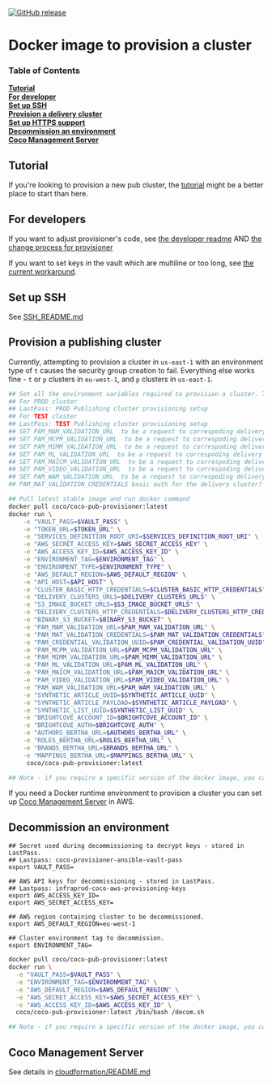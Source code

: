  [![GitHub release](https://img.shields.io/badge/version-v1.0.15-green.svg?style=flat)](https://github.com/Financial-Times/coco-pub-provisioner/releases)

Docker image to provision a cluster
===================================

### Table of Contents
**[Tutorial](#tutorial)**  
**[For developer](#for-developers)**  
**[Set up SSH](#set-up-ssh)**  
**[Provision a delivery cluster](#provision-a-delivery-cluster)**  
**[Set up HTTPS support](#set-up-https-support)**  
**[Decommission an environment](#decommission-an-environment)**  
**[Coco Management Server](#coco-management-server)**  

Tutorial
--------

If you're looking to provision a new pub cluster, the [tutorial](Tutorial.md) might be a better place to start than here.

For developers
--------------

If you want to adjust provisioner's code, see [the developer readme](DEVELOPER_README.md) AND [the change process for provisioner](https://sites.google.com/a/ft.com/technology/systems/dynamic-semantic-publishing/coco/change-process-for-provisioner)

If you want to set keys in the vault which are multiline or too long, see [the current workaround](LONG_AND_MULTILINE_KEYS.md).

Set up SSH
----------

See [SSH_README.md](/SSH_README.md/)

Provision a publishing cluster
------------------------------

Currently, attempting to provision a cluster in `us-east-1` with an environment type of `t` causes the security group creation to fail.
Everything else works fine - `t` or `p` clusters in `eu-west-1`, and `p` clusters in `us-east-1`.

```bash
## Set all the environment variables required to provision a cluster. These variables are stored in LastPass
## For PROD cluster
## LastPass: PROD Publishing cluster provisioning setup
## For TEST cluster
## LastPass: TEST Publishing cluster provisioning setup
## SET PAM_MAM_VALIDATION_URL  to be a request to correspoding delivery cluster methode-article-mapper (MAM) /map endpoint
## SET PAM_MCPM_VALIDATION_URL  to be a request to correspoding delivery cluster methode-content-placeholder-mapper (MCPM) /map endpoint
## SET PAM_MIMM_VALIDATION_URL  to be a request to correspoding delivery cluster methode-image-model-mapper (MIMM) /map endpoint
## SET PAM_ML_VALIDATION_URL  to be a request to correspoding delivery cluster methode-list-mapper (MLM) /map endpoint
## SET PAM_MAICM_VALIDATION_URL  to be a request to correspoding delivery cluster methode-article-internal-components-mapper (MAICM) /map endpoint
## SET PAM_VIDEO_VALIDATION_URL  to be a request to correspoding delivery cluster video mapper /map endpoint
## SET PAM_WAM_VALIDATION_URL  to be a request to correspoding delivery cluster wordpress-article-mapper (WAM) /map endpoint
## PAM_MAT_VALIDATION_CREDENTIALS basic auth for the delivery cluster?

## Pull latest stable image and run docker command
docker pull coco/coco-pub-provisioner:latest
docker run \
    -e "VAULT_PASS=$VAULT_PASS" \
    -e "TOKEN_URL=$TOKEN_URL" \
    -e "SERVICES_DEFINITION_ROOT_URI=$SERVICES_DEFINITION_ROOT_URI" \
    -e "AWS_SECRET_ACCESS_KEY=$AWS_SECRET_ACCESS_KEY" \
    -e "AWS_ACCESS_KEY_ID=$AWS_ACCESS_KEY_ID" \
    -e "ENVIRONMENT_TAG=$ENVIRONMENT_TAG" \
    -e "ENVIRONMENT_TYPE=$ENVIRONMENT_TYPE" \
    -e "AWS_DEFAULT_REGION=$AWS_DEFAULT_REGION" \
    -e "API_HOST=$API_HOST" \
    -e "CLUSTER_BASIC_HTTP_CREDENTIALS=$CLUSTER_BASIC_HTTP_CREDENTIALS" \
    -e "DELIVERY_CLUSTERS_URLS=$DELIVERY_CLUSTERS_URLS" \
    -e "S3_IMAGE_BUCKET_URLS=$S3_IMAGE_BUCKET_URLS" \
    -e "DELIVERY_CLUSTERS_HTTP_CREDENTIALS=$DELIVERY_CLUSTERS_HTTP_CREDENTIALS" \
    -e "BINARY_S3_BUCKET=$BINARY_S3_BUCKET" \
    -e "PAM_MAM_VALIDATION_URL=$PAM_MAM_VALIDATION_URL" \
    -e "PAM_MAT_VALIDATION_CREDENTIALS=$PAM_MAT_VALIDATION_CREDENTIALS" \
    -e "PAM_CREDENTIAL_VALIDATION_UUID=$PAM_CREDENTIAL_VALIDATION_UUID" \
    -e "PAM_MCPM_VALIDATION_URL=$PAM_MCPM_VALIDATION_URL" \
    -e "PAM_MIMM_VALIDATION_URL=$PAM_MIMM_VALIDATION_URL" \
    -e "PAM_ML_VALIDATION_URL=$PAM_ML_VALIDATION_URL" \
    -e "PAM_MAICM_VALIDATION_URL=$PAM_MAICM_VALIDATION_URL" \
    -e "PAM_VIDEO_VALIDATION_URL=$PAM_VIDEO_VALIDATION_URL" \
    -e "PAM_WAM_VALIDATION_URL=$PAM_WAM_VALIDATION_URL" \
    -e "SYNTHETIC_ARTICLE_UUID=$SYNTHETIC_ARTICLE_UUID" \
    -e "SYNTHETIC_ARTICLE_PAYLOAD=$SYNTHETIC_ARTICLE_PAYLOAD" \
    -e "SYNTHETIC_LIST_UUID=$SYNTHETIC_LIST_UUID" \
    -e "BRIGHTCOVE_ACCOUNT_ID=$BRIGHTCOVE_ACCOUNT_ID" \
    -e "BRIGHTCOVE_AUTH=$BRIGHTCOVE_AUTH" \
    -e "AUTHORS_BERTHA_URL=$AUTHORS_BERTHA_URL" \
    -e "ROLES_BERTHA_URL=$ROLES_BERTHA_URL" \
    -e "BRANDS_BERTHA_URL=$BRANDS_BERTHA_URL" \
    -e "MAPPINGS_BERTHA_URL=$MAPPINGS_BERTHA_URL" \
     coco/coco-pub-provisioner:latest

## Note - if you require a specific version of the docker image, you can replace 'latest' with 'v1.0.17'

```

If you need a Docker runtime environment to provision a cluster you can set up [Coco Management Server](https://github.com/Financial-Times/coco-pub-provisioner/blob/master/cloudformation/README.md) in AWS.

Decommission an environment
---------------------------

```
## Secret used during decommissioning to decrypt keys - stored in LastPass.
## Lastpass: coco-provisioner-ansible-vault-pass
export VAULT_PASS=

## AWS API keys for decommissioning - stored in LastPass.
## Lastpass: infraprod-coco-aws-provisioning-keys
export AWS_ACCESS_KEY_ID=
export AWS_SECRET_ACCESS_KEY=

## AWS region containing cluster to be decommissioned.
export AWS_DEFAULT_REGION=eu-west-1

## Cluster environment tag to decommission.
export ENVIRONMENT_TAG=
```



```sh
docker pull coco/coco-pub-provisioner:latest
docker run \
  -e "VAULT_PASS=$VAULT_PASS" \
  -e "ENVIRONMENT_TAG=$ENVIRONMENT_TAG" \
  -e "AWS_DEFAULT_REGION=$AWS_DEFAULT_REGION" \
  -e "AWS_SECRET_ACCESS_KEY=$AWS_SECRET_ACCESS_KEY" \
  -e "AWS_ACCESS_KEY_ID=$AWS_ACCESS_KEY_ID" \
  coco/coco-pub-provisioner:latest /bin/bash /decom.sh

## Note - if you require a specific version of the docker image, you can replace 'latest' with 'v1.0.17'

```


Coco Management Server
---------------------------

See details in [cloudformation/README.md](https://github.com/Financial-Times/coco-pub-provisioner/blob/master/cloudformation/README.md)
